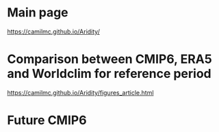 # Main page

https://camilmc.github.io/Aridity/

# Comparison between CMIP6, ERA5 and Worldclim for reference period

https://camilmc.github.io/Aridity/figures_article.html

# Future CMIP6


